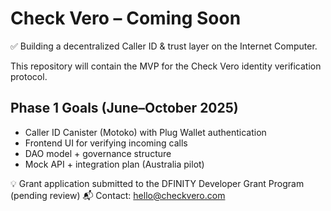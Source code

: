 # Check Vero – Coming Soon

✅ Building a decentralized Caller ID & trust layer on the Internet Computer.

This repository will contain the MVP for the Check Vero identity verification protocol.

## Phase 1 Goals (June–October 2025)

- Caller ID Canister (Motoko) with Plug Wallet authentication
- Frontend UI for verifying incoming calls
- DAO model + governance structure
- Mock API + integration plan (Australia pilot)

💡 Grant application submitted to the DFINITY Developer Grant Program (pending review) 
📬 Contact: hello@checkvero.com
